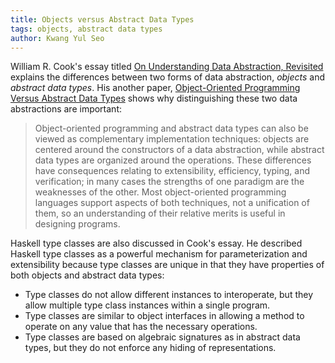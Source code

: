 ```yaml
---
title: Objects versus Abstract Data Types
tags: objects, abstract data types
author: Kwang Yul Seo
---
```


William R. Cook's essay titled [On Understanding Data Abstraction,
Revisited][essay] explains the differences between two forms of data
abstraction, *objects* and *abstract data types*. His another paper,
[Object-Oriented Programming Versus Abstract Data Types][CookOOPvsADT90] shows
why distinguishing these two data abstractions are important:

> Object-oriented programming and abstract data types can also be viewed as
> complementary implementation techniques: objects are centered around the
> constructors of a data abstraction, while abstract data types are organized
> around the operations. These differences have consequences relating to
> extensibility, efficiency, typing, and verification; in many cases the
> strengths of one paradigm are the weaknesses of the other. Most
> object-oriented programming languages support aspects of both techniques, not
> a unification of them, so an understanding of their relative merits is useful
> in designing programs.

Haskell type classes are also discussed in Cook's essay. He described Haskell
type classes as a powerful mechanism for parameterization and extensibility
because type classes are unique in that they have properties of both objects and
abstract data types:

* Type classes do not allow different instances to interoperate, but they allow
  multiple type class instances within a single program.
* Type classes are similar to object interfaces in allowing a method to operate
  on any value that has the necessary operations.
* Type classes are based on algebraic signatures as in abstract data types, but
  they do not enforce any hiding of representations.

[essay]: http://www.cs.utexas.edu/~wcook/Drafts/2009/essay.pdf
[CookOOPvsADT90]: https://www.cs.utexas.edu/users/wcook/papers/OOPvsADT/CookOOPvsADT90.pdf

